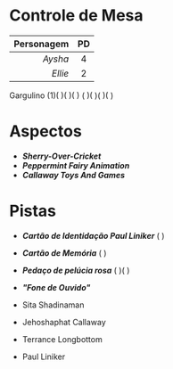 # Controle de Mesa

| **Personagem** | **PD** |
|---------------:|:------:|
| _Aysha_        | 4      |
| _Ellie_        | 2      | 

Gargulino (1)( )( )( ) ( )( )( )( )

# Aspectos

+ ___Sherry-Over-Cricket___
+ ___Peppermint Fairy Animation___
+ ___Callaway Toys And Games___

# Pistas

+ ___Cartão de Identidação Paul Liniker___ ( )
+ ___Cartão de Memória___ ( )
+ ___Pedaço de pelúcia rosa___ ( )( )
+ ___"Fone de Ouvido"___

+ Sita Shadinaman
+ Jehoshaphat Callaway
+ Terrance Longbottom
+ Paul Liniker

